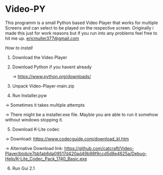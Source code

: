 # Video-PY
This programm is a small Python based Video Player that works for multiple Screens and can select to be played on the respective screen. Originally i made this just for work reasons but if you run into any problems feel free to hit me up.
ericmuller377@gmail.com





*How to install*
1. Download the Video Player
 
2. Download Python if you havent already

   -> https://www.python.org/downloads/
   
3. Unpack Video-Player-main.zip

4. Run Installer.pyw 

  -> Sometimes it takes multiple attempts
  
  -> There might be a installer.exe file. Maybie you are able to run it somehow without windows stopping it.

5.	Download K-Lite codec

  -> Download: https://www.codecguide.com/download_kl.htm
   
  -> Alternative Download link: https://github.com/catcraft/Video-Player/blob/e7bb1ab6da09517d420ad49b98f9ccd5d8e4625a/Debug-Help/K-Lite_Codec_Pack_1740_Basic.exe

6. Run Gui 2.1
